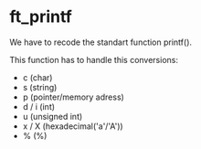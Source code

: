 # ft_printf

We have to recode the standart function printf().

This function has to handle this conversions:
- c (char)
- s (string)
- p (pointer/memory adress)
- d / i (int)
- u (unsigned int)
- x / X (hexadecimal('a'/'A'))
- % (%)
